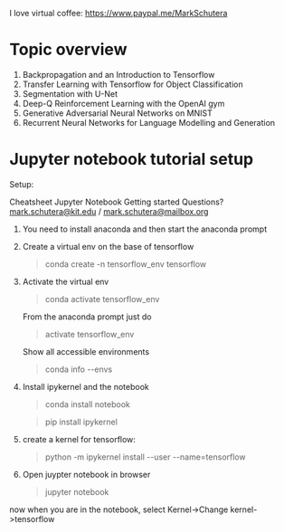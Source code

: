 I love virtual coffee: https://www.paypal.me/MarkSchutera

# Topic overview

1. Backpropagation and an Introduction to Tensorflow
3. Transfer Learning with Tensorflow for Object Classification
5. Segmentation with U-Net
8. Deep-Q Reinforcement Learning with the OpenAI gym
10. Generative Adversarial Neural Networks on MNIST
12. Recurrent Neural Networks for Language Modelling and Generation

# Jupyter notebook tutorial setup

Setup:

Cheatsheet
Jupyter Notebook Getting started
Questions? mark.schutera@kit.edu / mark.schutera@mailbox.org


1. You need to install anaconda and then start the anaconda prompt


2. Create a virtual env
 on the base of tensorflow
	>conda create -n tensorflow_env tensorflow



3. Activate the virtual env

	>conda activate tensorflow_env


   From the anaconda prompt just do
	>activate tensorflow_env

   Show all accessible environments
	>conda info --envs


4. Install ipykernel and the notebook

	> conda install notebook
	  
	> pip install ipykernel



5. create a kernel for tensorflow:

	>python -m ipykernel install --user --name=tensorflow



6. Open juypter notebook in browser
	>jupyter notebook

now when you are in the notebook, select Kernel->Change kernel->tensorflow


